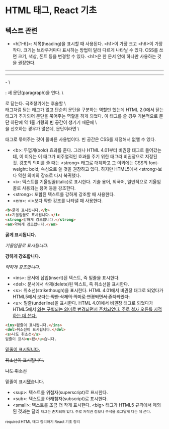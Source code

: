 # HTML 태그, React 기초

## 텍스트 관련

- <h[1-6]>: 제목(heading)을 표시할 때 사용된다. \<h1>이 가장 크고 \<h6>이 가장 작다. 크기는 브라우저마다 표시하는 방법이 달라 다르게 나타날 수 있다. CSS를 쓰면 크기, 색상, 폰트 등을 변경할 수 있다. \<h1>은 한 문서 안에 하나만 사용하는 것을 권장한다.
<hr><hr />
- \<p>: 새 문단(paragraph)을 연다. \</p>로 닫는다. 극초창기에는 후술할 \<br> 태그처럼 닫는 태그가 없고 단순히 문단을 구분하는 역할만 했는데 HTML 2.0에서 닫는 태그가 추가되어 문단을 묶어주는 역할을 하게 되었다. 이 태그를 쓸 경우 기본적으로 문단 하단에 약 1줄 가량의 빈 공간이 생기기 때문에 \<br>을 선호하는 경우가 많은데, 문단이라면 \<p> 태그로 묶어주는 것이 올바른 사용법이다. 빈 공간은 CSS를 지정해서 없앨 수 있다.

- \<b>: 두껍게(bold) 효과를 준다. 그러나 HTML 4.01부터 비권장 태그로 들어갔는데, 이 이유는 이 태그가 비주얼적인 효과를 주기 위한 태그라 비권장으로 지정된 것. 강조의 의미를 줄 때는 \<strong> 태그로 대체하고 그 이외에는 CSS의 font-weight: bold; 속성으로 쓸 것을 권장하고 있다. 하지만 HTML5에서 \<strong>보다 약한 의미의 강조로 다시 복귀했다.
- \<i>: 텍스트를 기울임꼴(italic)로 표시한다. 기술 용어, 외국어, 일반적으로 기울임꼴로 사용되는 용어 등을 강조한다.
- \<strong>: 포함된 텍스트를 강하게 강조할 때 사용한다.
- \<em>: \<i>보다 약한 강조를 나타낼 때 사용한다.

```HTML
<b>굵게 표시됩니다.</b>
<i>기울임꼴로 표시됩니다.</i>
<strong>강하게 강조합니다.</strong>
<em>약하게 강조합니다.</em>
```

<b>굵게 표시됩니다.</b>

<i>기울임꼴로 표시됩니다.</i>

<strong>강하게 강조합니다.</strong>

<em>약하게 강조합니다.</em>

- \<ins>: 문서에 삽입(insert)된 텍스트, 즉 밑줄을 표시한다.
- \<del>: 문서에서 삭제(delete)된 텍스트, 즉 취소선을 표시한다.
- \<s>: 취소선(strikethough)을 표시한다. HTML 4.01에서 비권장 태그로 되었다가 HTML5에서 <del>보다는 약한 삭제의 의미로 변경되면서 존치되었다.
- \<u>: 밑줄(underline)을 표시한다. HTML 4.01에서 비권장 태그로 되었다가 HTML5에서 <ins>와는 구별되는 의미로 변경되면서 존치되었다. 주로 철자 오류를 지적하는 데 쓴다.

```HTML
<ins>밑줄이 표시됩니다.</ins>
<del>취소선이 표시됩니다.</del>
<s>나도 취소선</s>
밑줄이 표시<u>됐</u>습니다.
```

<ins>밑줄이 표시됩니다.</ins>

<del>취소선이 표시됩니다.</del>

<s>나도 취소선</s>

밑줄이 표시<u>됐</u>습니다.

- \<sup>: 텍스트를 위첨자(superscript)로 표시한다.
- \<sub>: 텍스트를 아래첨자(subscript)로 표시한다.
- \<small>: 텍스트를 조금 더 작게 표시한다. \<big> 태그가 HTML5 규격에서 제외된 것과는 달리 <small> 태그는 존치되어 있다. 주로 저작권 정보나 주석을 조그맣게 다는 데 쓴다.













required
HTML 태그 정리하기
React 기초 정리

